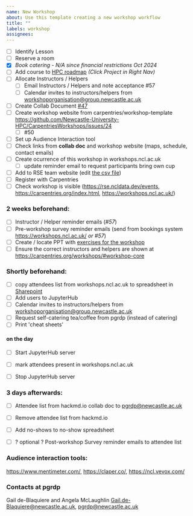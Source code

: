 ```yaml
---
name: New Workshop
about: Use this template creating a new workshop workflow
title: ""
labels: workshop
assignees: 
---
```


- [ ] Identify Lesson
- [ ] Reserve a room
- [x] _Book catering - N/A since financial restrictions Oct 2024_
- [ ] Add course to [HPC roadmap](https://github.com/orgs/Newcastle-University-HPC/projects/1) _(Click Project in Right Nav)_ 
- [ ] Allocate Instructors / Helpers
   - [ ] Email Instructors / Helpers and note acceptance #57
   - [ ] Calendar invites to instructors/helpers from workshoporganisation@group.newcastle.ac.uk
- [ ] Create Collab Document [#47](https://github.com/Newcastle-University-HPC/CarpentriesWorkshops/issues/47)
- [ ] Create workshop website from carpentries/workshop-template https://github.com/Newcastle-University-HPC/CarpentriesWorkshops/issues/24    
   - [ ] #50
- [ ] Set up Audience Interaction tool 
- [ ] Check links from **collab doc** and workshop website (maps, schedule, contact emails)
- [ ] Create ocurrence of this workshop in workshops.ncl.ac.uk
  - [ ] update reminder email to request participants bring own cup
- [ ] Add to RSE team website (edit [the csv file](https://github.com/NewcastleRSE/rse-team-website/blob/main/_data/events.csv))
- [ ] Register with Carpentries
- [ ] Check workshop is visible (https://rse.ncldata.dev/events, https://carpentries.org/index.html, https://workshops.ncl.ac.uk/)

### 2 weeks beforehand:
- [ ] Instructor / Helper reminder emails (_#57_)
- [ ] Pre-workshop survey reminder emails (send from bookings system https://workshops.ncl.ac.uk/ _or #57_)
- [ ] Create / locate PPT with [exercises for the workshop](https://newcastle.sharepoint.com/sites/workshoporganisation/Shared%20Documents/Forms/AllItems.aspx?id=%2Fsites%2Fworkshoporganisation%2FShared%20Documents%2FWorkshop%20Admin%2FExercisesLessons)
- [ ] Ensure the correct instructors and helpers are shown at https://carpentries.org/workshops/#workshop-core
### Shortly beforehand:
- [ ] copy attendees list from workshops.ncl.ac.uk to spreadsheet in [Sharepoint]( https://newcastle.sharepoint.com/:f:/r/sites/workshoporganisation/Shared%20Documents/Workshop%20Admin/Room%20Bookings%20and%20Attendance?csf=1&web=1&e=bOyGg2)
- [ ] Add users to JupyterHub
- [ ] Calendar invites to instructors/helpers from workshoporganisation@group.newcastle.ac.uk
- [ ] Request self-catering tea/coffee from pgrdp (instead of catering)
- [ ] Print 'cheat sheets'
#### on the day
- [ ] Start JupyterHub server
- [ ] mark attendees present in workshops.ncl.ac.uk
- [ ] Stop JupyterHub server


### 3 days afterwards:
- [ ] Attendee list from hackmd.io collab doc to pgrdp@newcastle.ac.uk
- [ ] Remove attendee list from hackmd.io
- [ ] Add no-shows to no-show spreadsheet
- [ ] ? optional ? Post-workshop Survey reminder emails to attendee list
  
  
### Audience interaction tools:  
https://www.mentimeter.com/, https://claper.co/, https://ncl.vevox.com/

### Contacts at pgrdp
 Gail de-Blaquiere and Angela McLaughlin <Gail.de-Blaquiere@newcastle.ac.uk>, <pgrdp@newcastle.ac.uk>
